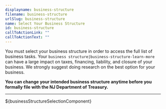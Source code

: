 ```yaml
---
displayname: business-structure
filename: business-structure
urlSlug: business-structure
name: Select Your Business Structure
id: business-structure
callToActionLink: ""
callToActionText: ""
---
```


You must select your business structure in order to access the full list of business tasks. Your `business structure|business-structure-learn-more` can have a large impact on taxes, financing, liability, and closure of your business. We strongly suggest doing research on the best option for your business.

**You can change your intended business structure anytime before you formally file with the NJ Department of Treasury.**

---

${businessStructureSelectionComponent}
